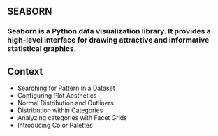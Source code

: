## SEABORN
<h3>Seaborn is a Python data visualization library. It provides a high-level interface for drawing attractive and informative statistical graphics.</h3>

## Context
<ul>
  <li>Searching for Pattern in a Dataset</li>
  <li>Configuring Plot Aesthetics</li>
  <li>Normal Distribution and Outliners</li>
  <li>Distribution within Categories</li>
  <li>Analyzing categories with Facet Grids</li>
  <li>Introducing Color Palettes</li>
</ul>

